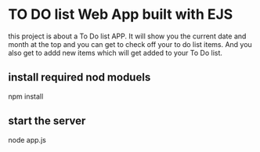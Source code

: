 # TO DO list Web App built with EJS  
this project is about a To Do list APP. It will show you the current date and month at the top and you can get to check off your to do list items. And you also get to addd new items which will get added to your To Do list.  

## install required nod moduels 

npm install 

## start the server

node app.js 
